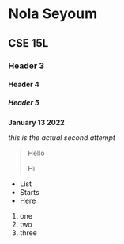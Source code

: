 # Nola Seyoum
## CSE 15L
### Header 3
#### Header 4
##### Header 5
**January 13 2022**

*this is the actual second attempt*
> Hello
>
>Hi
* List
* Starts
* Here
1. one
2. two
3. three
